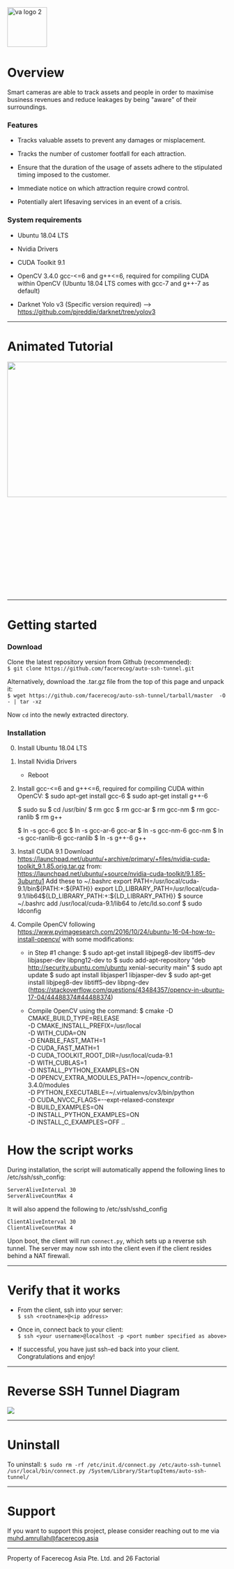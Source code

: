 <img width="91" alt="va logo 2" src="https://user-images.githubusercontent.com/39509760/40403375-37fbc738-5e84-11e8-88d3-f04d9b7f21a3.PNG">
&nbsp;
&nbsp;
&nbsp;
&nbsp;  
&nbsp;

#  **Overview**

Smart cameras are able to track assets and people in order to maximise business revenues and reduce leakages by being "aware" of their surroundings.

### Features

- Tracks valuable assets to prevent any damages or misplacement.

- Tracks the number of customer footfall for each attraction.

- Ensure that the duration of the usage of assets adhere to the stipulated timing imposed to the customer.

- Immediate notice on which attraction require crowd control.

- Potentially alert lifesaving services in an event of a crisis.


### System requirements

- Ubuntu 18.04 LTS

- Nvidia Drivers

- CUDA Toolkit 9.1

- OpenCV 3.4.0
   gcc-<=6 and g++<=6, required for compiling CUDA within OpenCV (Ubuntu 18.04 LTS comes with gcc-7 and g++-7 as default)
  
- Darknet Yolo v3 (Specific version required) --> https://github.com/pjreddie/darknet/tree/yolov3  
   

-----------------------

#  **Animated Tutorial**

<div style="float:left; width:100%">
    <img src="https://raw.githubusercontent.com/facerecog/auto-ssh-tunnel/gh-pages/images/intro_video.gif" align="left" width=540px height=310px  /> 
</div>


&nbsp;
&nbsp;  
&nbsp;  
&nbsp;  
&nbsp;  
&nbsp;  
&nbsp;  
&nbsp;
&nbsp;  
&nbsp;  
&nbsp;  
&nbsp;  
&nbsp;  
&nbsp;  
&nbsp;  

-----------------------

# **Getting started** 



### Download

Clone the latest repository version from Github (recommended):  
`$ git clone https://github.com/facerecog/auto-ssh-tunnel.git`  

Alternatively, download the .tar.gz  file from the top of this page and unpack it:  
`$ wget https://github.com/facerecog/auto-ssh-tunnel/tarball/master  -O - | tar -xz `  


Now `cd` into the newly extracted directory.


### Installation 

0. Install Ubuntu 18.04 LTS
1. Install Nvidia Drivers
   - Reboot
2. Install gcc-<=6 and g++<=6, required for compiling CUDA within OpenCV:
    $ sudo apt-get install gcc-6
    $ sudo apt-get install g++-6

    $ sudo su
    $ cd /usr/bin/
    $ rm gcc
    $ rm gcc-ar
    $ rm gcc-nm
    $ rm gcc-ranlib
    $ rm g++

    $ ln -s gcc-6 gcc
    $ ln -s gcc-ar-6 gcc-ar
    $ ln -s gcc-nm-6 gcc-nm
    $ ln -s gcc-ranlib-6 gcc-ranlib
    $ ln -s g++-6 g++

3. Install CUDA 9.1
  Download https://launchpad.net/ubuntu/+archive/primary/+files/nvidia-cuda-toolkit_9.1.85.orig.tar.gz from: https://launchpad.net/ubuntu/+source/nvidia-cuda-toolkit/9.1.85-3ubuntu1
    Add these to ~/.bashrc
    export PATH=/usr/local/cuda-9.1/bin${PATH:+:${PATH}}
    export LD_LIBRARY_PATH=/usr/local/cuda-9.1/lib64${LD_LIBRARY_PATH:+:${LD_LIBRARY_PATH}}
    $ source ~/.bashrc
    add /usr/local/cuda-9.1/lib64 to /etc/ld.so.conf
    $ sudo ldconfig
4. Compile OpenCV following https://www.pyimagesearch.com/2016/10/24/ubuntu-16-04-how-to-install-opencv/ with some modifications:
    - in Step #1 change:
    $ sudo apt-get install libjpeg8-dev libtiff5-dev libjasper-dev libpng12-dev
     to
    $ sudo add-apt-repository "deb http://security.ubuntu.com/ubuntu xenial-security main"
    $ sudo apt update
    $ sudo apt install libjasper1 libjasper-dev
    $ sudo apt-get install libjpeg8-dev libtiff5-dev libpng-dev
    (https://stackoverflow.com/questions/43484357/opencv-in-ubuntu-17-04/44488374#44488374)

    - Compile OpenCV using the command:
    $ cmake -D CMAKE_BUILD_TYPE=RELEASE \
-D CMAKE_INSTALL_PREFIX=/usr/local \
-D WITH_CUDA=ON \
-D ENABLE_FAST_MATH=1 \
-D CUDA_FAST_MATH=1 \
-D CUDA_TOOLKIT_ROOT_DIR=/usr/local/cuda-9.1 \
-D WITH_CUBLAS=1 \
-D INSTALL_PYTHON_EXAMPLES=ON \
-D OPENCV_EXTRA_MODULES_PATH=~/opencv_contrib-3.4.0/modules \
-D PYTHON_EXECUTABLE=~/.virtualenvs/cv3/bin/python \
-D CUDA_NVCC_FLAGS=--expt-relaxed-constexpr \
-D BUILD_EXAMPLES=ON \
-D INSTALL_PYTHON_EXAMPLES=ON \
-D INSTALL_C_EXAMPLES=OFF ..


# **How the script works**  

During installation, the script will automatically append the following lines to /etc/ssh/ssh_config:
```
ServerAliveInterval 30
ServerAliveCountMax 4
```
It will also append the following to /etc/ssh/sshd_config
```
ClientAliveInterval 30
ClientAliveCountMax 4
```

Upon boot, the client will run `connect.py`, which sets up a reverse ssh tunnel. The server may now ssh into the client even if the client resides behind a NAT firewall.

-------------------------

# **Verify that it works**  

* From the client, ssh into your server:  
`$ ssh <rootname>@<ip address>`  

* Once in, connect back to your client:  
`$ ssh <your username>@localhost -p <port number specified as above>`

* If successful, you have just ssh-ed back into your client. Congratulations and enjoy!

-------------------------

# **Reverse SSH Tunnel Diagram**  

<img src="https://raw.githubusercontent.com/facerecog/auto-ssh-tunnel/gh-pages/images/Client-server%20diagram.png"/>


-------------------------

# **Uninstall**  

To uninstall:
`$ sudo rm -rf /etc/init.d/connect.py /etc/auto-ssh-tunnel /usr/local/bin/connect.py /System/Library/StartupItems/auto-ssh-tunnel/`  


-------------------------

# **Support**  

If you want to support this project, please consider reaching out to me via  muhd.amrullah@facerecog.asia  


-------------------------  
Property of Facerecog Asia Pte. Ltd. and 26 Factorial
